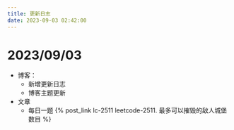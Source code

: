 ```yaml
---
title: 更新日志
date: 2023-09-03 02:42:00
---
```


# 2023/09/03

* 博客：
  * 新增更新日志
  * 博客主题更新
* 文章
  * 每日一题 {% post_link lc-2511 leetcode-2511. 最多可以摧毁的敌人城堡数目 %}